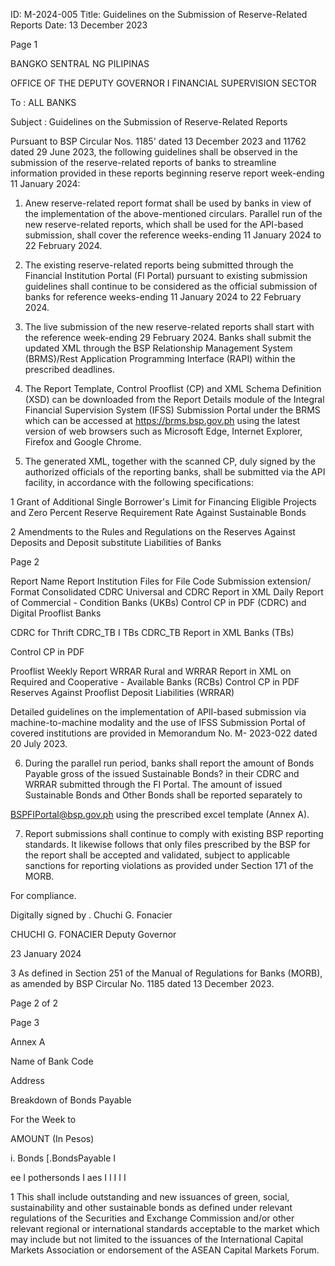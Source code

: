 ID: M-2024-005
Title: Guidelines on the Submission of Reserve-Related Reports
Date: 13 December 2023

Page 1

BANGKO SENTRAL NG PILIPINAS

OFFICE OF THE DEPUTY GOVERNOR I FINANCIAL SUPERVISION SECTOR

To : ALL BANKS

Subject : Guidelines on the Submission of Reserve-Related Reports

Pursuant to BSP Circular Nos. 1185' dated 13 December 2023 and 11762 dated 29 June 2023, the following guidelines shall be observed in the submission of the reserve-related reports of banks to streamline information provided in these reports beginning reserve report week-ending 11 January 2024:

1. Anew reserve-related report format shall be used by banks in view of the implementation of the above-mentioned circulars. Parallel run of the new reserve-related reports, which shall be used for the API-based submission, shall cover the reference weeks-ending 11 January 2024 to 22 February 2024.

2. The existing reserve-related reports being submitted through the Financial Institution Portal (Fl Portal) pursuant to existing submission guidelines shall continue to be considered as the official submission of banks for reference weeks-ending 11 January 2024 to 22 February 2024.

3. The live submission of the new reserve-related reports shall start with the reference week-ending 29 February 2024. Banks shall submit the updated XML through the BSP Relationship Management System (BRMS)/Rest Application Programming Interface (RAPI) within the prescribed deadlines.

4. The Report Template, Control Prooflist (CP) and XML Schema Definition (XSD) can be downloaded from the Report Details module of the Integral Financial Supervision System (IFSS) Submission Portal under the BRMS which can be accessed at https://brms.bsp.gov.ph using the latest version of web browsers such as Microsoft Edge, Internet Explorer, Firefox and Google Chrome.

5. The generated XML, together with the scanned CP, duly signed by the authorized officials of the reporting banks, shall be submitted via the API facility, in accordance with the following specifications:

1 Grant of Additional Single Borrower's Limit for Financing Eligible Projects and Zero Percent Reserve Requirement Rate Against Sustainable Bonds

2 Amendments to the Rules and Regulations on the Reserves Against Deposits and Deposit substitute Liabilities of Banks

Page 2

Report Name Report Institution Files for File Code Submission extension/ Format Consolidated CDRC Universal and CDRC Report in XML Daily Report of Commercial - Condition Banks (UKBs) Control CP in PDF (CDRC) and Digital Prooflist Banks

CDRC for Thrift CDRC_TB I TBs CDRC_TB Report in XML Banks (TBs)

Control CP in PDF

Prooflist Weekly Report WRRAR Rural and WRRAR Report in XML on Required and Cooperative - Available Banks (RCBs) Control CP in PDF Reserves Against Prooflist Deposit Liabilities (WRRAR)

Detailed guidelines on the implementation of APlI-based submission via machine-to-machine modality and the use of IFSS Submission Portal of covered institutions are provided in Memorandum No. M- 2023-022 dated 20 July 2023.

6. During the parallel run period, banks shall report the amount of Bonds Payable gross of the issued Sustainable Bonds? in their CDRC and WRRAR submitted through the FI Portal. The amount of issued Sustainable Bonds and Other Bonds shall be reported separately to

BSPFIPortal@bsp.gov.ph using the prescribed excel template (Annex A).

7. Report submissions shall continue to comply with existing BSP reporting standards. It likewise follows that only files prescribed by the BSP for the report shall be accepted and validated, subject to applicable sanctions for reporting violations as provided under Section 171 of the MORB.

For compliance.

Digitally signed by . Chuchi G. Fonacier

CHUCHI G. FONACIER Deputy Governor

23 January 2024

3 As defined in Section 251 of the Manual of Regulations for Banks (MORB), as amended by BSP Circular No. 1185 dated 13 December 2023.

Page 2 of 2

Page 3

Annex A

Name of Bank Code

Address

Breakdown of Bonds Payable

For the Week to

AMOUNT (In Pesos)

i. Bonds [.BondsPayable I

ee I pothersonds I aes I I I I I

1 This shall include outstanding and new issuances of green, social, sustainability and other sustainable bonds as defined under relevant regulations of the Securities and Exchange Commission and/or other relevant regional or international standards acceptable to the market which may include but not limited to the issuances of the International Capital Markets Association or endorsement of the ASEAN Capital Markets Forum.